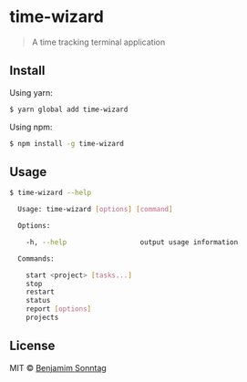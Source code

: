 # time-wizard

> A time tracking terminal application

## Install

Using yarn:

```sh
$ yarn global add time-wizard
```

Using npm:

```sh
$ npm install -g time-wizard
```

## Usage

```sh
$ time-wizard --help

  Usage: time-wizard [options] [command]

  Options:

    -h, --help                  output usage information

  Commands:

    start <project> [tasks...]
    stop
    restart
    status
    report [options]
    projects
```

## License

MIT © [Benjamim Sonntag](https://bsonntag.me)
